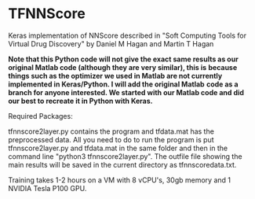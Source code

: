 # TFNNScore
Keras implementation of NNScore described in "Soft Computing Tools for Virtual Drug Discovery" by Daniel M Hagan and Martin T Hagan

**Note that this Python code will not give the exact same results as our original Matlab code (although they are very similar), this is** **because things such as the optimizer we used in Matlab are not currently implemented in Keras/Python. I will add the original Matlab** **code as a branch for anyone interested. We started with our Matlab code and did our best to recreate it in Python with Keras.**

Required Packages:


tfnnscore2layer.py contains the program and tfdata.mat has the preprocessed data. All you need to do to run the program is put tfnnscore2layer.py and tfdata.mat in the same folder and then in the command line "python3 tfnnscore2layer.py". 
The outfile file showing the main results will be saved in the current directory as tfnnscoredata.txt.

Training takes 1-2 hours on a VM with 8 vCPU's, 30gb memory and 1 NVIDIA Tesla P100 GPU.
